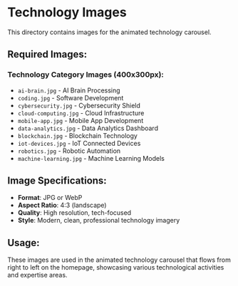 # Technology Images

This directory contains images for the animated technology carousel.

## Required Images:

### Technology Category Images (400x300px):
- `ai-brain.jpg` - AI Brain Processing
- `coding.jpg` - Software Development
- `cybersecurity.jpg` - Cybersecurity Shield
- `cloud-computing.jpg` - Cloud Infrastructure
- `mobile-app.jpg` - Mobile App Development
- `data-analytics.jpg` - Data Analytics Dashboard
- `blockchain.jpg` - Blockchain Technology
- `iot-devices.jpg` - IoT Connected Devices
- `robotics.jpg` - Robotic Automation
- `machine-learning.jpg` - Machine Learning Models

## Image Specifications:
- **Format**: JPG or WebP
- **Aspect Ratio**: 4:3 (landscape)
- **Quality**: High resolution, tech-focused
- **Style**: Modern, clean, professional technology imagery

## Usage:
These images are used in the animated technology carousel that flows from right to left on the homepage, showcasing various technological activities and expertise areas.
